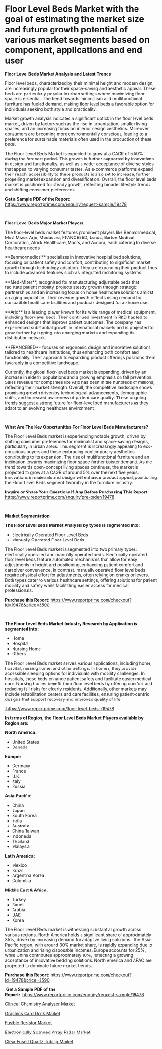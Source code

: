 <p><h1>Floor Level Beds Market with the goal of estimating the market size and future growth potential of various market segments based on component, applications and end user</h1></p><p><strong>Floor Level Beds Market Analysis and Latest Trends</strong></p>
<p><p>Floor level beds, characterized by their minimal height and modern design, are increasingly popular for their space-saving and aesthetic appeal. These beds are particularly popular in urban settings where maximizing floor space is essential. The trend towards minimalism and multifunctional furniture has fueled demand, making floor level beds a favorable option for individuals seeking both style and practicality.</p><p>Market growth analysis indicates a significant uptick in the floor level beds market, driven by factors such as the rise in urbanization, smaller living spaces, and an increasing focus on interior design aesthetics. Moreover, consumers are becoming more environmentally conscious, leading to a preference for sustainable materials often used in the production of these beds.</p><p>The Floor Level Beds Market is expected to grow at a CAGR of 5.50% during the forecast period. This growth is further supported by innovations in design and functionality, as well as a wider acceptance of diverse styles that appeal to varying consumer tastes. As e-commerce platforms expand their reach, accessibility to these products is also set to increase, further propelling market expansion and diversification. Overall, the floor level beds market is positioned for steady growth, reflecting broader lifestyle trends and shifting consumer preferences.</p></p>
<p><strong>Get a Sample PDF of the Report:&nbsp;</strong> <a href="https://www.reportprime.com/enquiry/request-sample/19478?utm_campaign=1897&utm_medium=2&utm_source=Github&utm_content=ia&utm_term=25122024&utm_id=floor-level-beds">https://www.reportprime.com/enquiry/request-sample/19478</a></p>
<p>&nbsp;</p>
<p><strong>Floor Level Beds Major Market Players</strong></p>
<p><p>The floor-level beds market features prominent players like Benmormedical, Med-Mizer, Arjo, Medacure, FRANCEBED, Lenus, Barton Medical Corporation, Alrick Healthcare, Mac's, and Accora, each catering to diverse healthcare needs. </p><p>**Benmormedical** specializes in innovative hospital bed solutions, focusing on patient safety and comfort, contributing to significant market growth through technology adoption. They are expanding their product lines to include advanced features such as integrated monitoring systems.</p><p>**Med-Mizer**, recognized for manufacturing adjustable beds that facilitate patient mobility, projects steady growth through strategic partnerships and an increasing focus on home healthcare solutions amidst an aging population. Their revenue growth reflects rising demand for compatible healthcare facilities and products designed for at-home use.</p><p>**Arjo** is a leading player known for its wide range of medical equipment, including floor-level beds. Their continued investment in R&D has led to enhanced designs that improve patient outcomes. The company has experienced substantial growth in international markets and is projected to grow further by tapping into emerging markets and expanding its distribution network.</p><p>**FRANCEBED** focuses on ergonomic design and innovative solutions tailored to healthcare institutions, thus enhancing both comfort and functionality. Their approach to expanding product offerings positions them favorably in a competitive landscape.</p><p>Currently, the global floor-level beds market is expanding, driven by an increase in elderly populations and a growing emphasis on fall prevention. Sales revenue for companies like Arjo has been in the hundreds of millions, reflecting their market strength. Overall, the competitive landscape shows promising growth driven by technological advancements, demographic shifts, and increased awareness of patient care quality. These ongoing trends suggest a strong future for floor-level bed manufacturers as they adapt to an evolving healthcare environment.</p></p>
<p>&nbsp;</p>
<p><strong>What Are The Key Opportunities For Floor Level Beds Manufacturers?</strong></p>
<p><p>The Floor Level Beds market is experiencing notable growth, driven by shifting consumer preferences for minimalist and space-saving designs, particularly in urban areas. This segment is increasingly appealing to eco-conscious buyers and those embracing contemporary aesthetics, contributing to its expansion. The rise of multifunctional furniture and an inclination towards maximizing floor space further bolster demand. As the trend towards open-concept living spaces continues, the market is projected to grow at a CAGR of around 5% over the next five years. Innovations in materials and design will enhance product appeal, positioning the Floor Level Beds segment favorably in the furniture industry.</p></p>
<p><strong>Inquire or Share Your Questions If Any Before Purchasing This Report:</strong> <a href="https://www.reportprime.com/enquiry/pre-order/19478?utm_campaign=1897&utm_medium=2&utm_source=Github&utm_content=ia&utm_term=25122024&utm_id=floor-level-beds">https://www.reportprime.com/enquiry/pre-order/19478</a></p>
<p>&nbsp;</p>
<p><strong>Market Segmentation</strong></p>
<p><strong>The Floor Level Beds Market Analysis by types is segmented into:</strong></p>
<p><ul><li>Electrically Operated Floor Level Beds</li><li>Manually Operated Floor Level Beds</li></ul></p>
<p><p>The Floor Level Beds market is segmented into two primary types: electrically operated and manually operated beds. Electrically operated floor level beds feature automated mechanisms that allow for easy adjustments in height and positioning, enhancing patient comfort and caregiver convenience. In contrast, manually operated floor level beds require physical effort for adjustments, often relying on cranks or levers. Both types cater to various healthcare settings, offering solutions for patient mobility and safety while facilitating easier access for medical professionals.</p></p>
<p><strong>Purchase this Report:&nbsp;</strong><a href="https://www.reportprime.com/checkout?id=19478&price=3590&utm_campaign=1897&utm_medium=2&utm_source=Github&utm_content=ia&utm_term=25122024&utm_id=floor-level-beds">https://www.reportprime.com/checkout?id=19478&price=3590</a></p>
<p>&nbsp;</p>
<p><strong>The Floor Level Beds Market Industry Research by Application is segmented into:</strong></p>
<p><ul><li>Home</li><li>Hospital</li><li>Nursing Home</li><li>Others</li></ul></p>
<p><p>The Floor Level Beds market serves various applications, including home, hospital, nursing home, and other settings. In homes, they provide accessible sleeping options for individuals with mobility challenges. In hospitals, these beds enhance patient safety and facilitate easier medical care. Nursing homes benefit from floor level beds by offering comfort and reducing fall risks for elderly residents. Additionally, other markets may include rehabilitation centers and care facilities, ensuring patient-centric designs that support recovery and improved quality of life.</p></p>
<p><a href="https://www.reportprime.com/floor-level-beds-r19478?utm_campaign=1897&utm_medium=2&utm_source=Github&utm_content=ia&utm_term=25122024&utm_id=floor-level-beds">&nbsp;https://www.reportprime.com/floor-level-beds-r19478</a></p>
<p><strong>In terms of Region, the Floor Level Beds Market Players available by Region are:</strong></p>
<p>
    <p> <strong> North America: </strong>
        <ul>
            <li>United States</li>
            <li>Canada</li>
        </ul>
        </p> 
    <p> <strong> Europe: </strong>
        <ul>
            <li>Germany</li>
            <li>France</li>
            <li>U.K.</li>
            <li>Italy</li>
            <li>Russia</li>
        </ul>
        </p> 
    <p> <strong> Asia-Pacific: </strong>
        <ul>
            <li>China</li>
            <li>Japan</li>
            <li>South Korea</li>
            <li>India</li>
            <li>Australia</li>
            <li>China Taiwan</li>
            <li>Indonesia</li>
            <li>Thailand</li>
            <li>Malaysia</li>
        </ul>
        </p> 
    <p> <strong> Latin America: </strong>
        <ul>
            <li>Mexico</li>
            <li>Brazil</li>
            <li>Argentina Korea</li>
            <li>Colombia</li>
        </ul>
        </p> 
    <p> <strong> Middle East & Africa: </strong>
        <ul>
            <li>Turkey</li>
            <li>Saudi</li>
            <li>Arabia</li>
            <li>UAE</li>
            <li>Korea</li>
        </ul>
    </p>
    </p>
<p><p>The Floor Level Beds market is witnessing substantial growth across various regions. North America holds a significant share of approximately 35%, driven by increasing demand for adaptive living solutions. The Asia-Pacific region, with around 30% market share, is rapidly expanding due to urbanization and rising disposable incomes. Europe accounts for 25%, while China contributes approximately 10%, reflecting a growing acceptance of innovative bedding solutions. North America and APAC are projected to dominate future market trends.</p></p>
<p><strong>Purchase this Report: </strong><a href="https://www.reportprime.com/checkout?id=19478&price=3590&utm_campaign=1897&utm_medium=2&utm_source=Github&utm_content=ia&utm_term=25122024&utm_id=floor-level-beds">https://www.reportprime.com/checkout?id=19478&price=3590</a></p>
<p>&nbsp;<strong>Get a Sample PDF of the Report:&nbsp;&nbsp;</strong><a href="https://www.reportprime.com/enquiry/request-sample/19478?utm_campaign=1897&utm_medium=2&utm_source=Github&utm_content=ia&utm_term=25122024&utm_id=floor-level-beds">https://www.reportprime.com/enquiry/request-sample/19478</a></p>
<p><strong></strong></p>
<p><p><a href="https://github.com/ChiragRP21/Market-Research-Report-List-6/blob/main/clinical-chemistry-analyzer-market.md?utm_campaign=1897&utm_medium=2&utm_source=Github&utm_content=ia&utm_term=25122024&utm_id=floor-level-beds">Clinical Chemistry Analyzer Market</a></p><p><a href="https://www.linkedin.com/pulse/latest-developments-graphics-card-dock-industry-market-size-growing-uq9le?utm_campaign=1897&utm_medium=2&utm_source=Github&utm_content=ia&utm_term=25122024&utm_id=floor-level-beds">Graphics Card Dock Market</a></p><p><a href="https://www.linkedin.com/pulse/astudy-onthe-global-fusible-resistor-market-includinginformation-lggue?utm_campaign=1897&utm_medium=2&utm_source=Github&utm_content=ia&utm_term=25122024&utm_id=floor-level-beds">Fusible Resistor Market</a></p><p><a href="https://www.linkedin.com/pulse/electronically-scanned-array-radar-market-forecast-future-uycfe?utm_campaign=1897&utm_medium=2&utm_source=Github&utm_content=ia&utm_term=25122024&utm_id=floor-level-beds">Electronically Scanned Array Radar Market</a></p><p><a href="https://www.linkedin.com/pulse/clear-fused-quartz-tubing-market-segmentation-in-depth-analysis-8dqce?utm_campaign=1897&utm_medium=2&utm_source=Github&utm_content=ia&utm_term=25122024&utm_id=floor-level-beds">Clear Fused Quartz Tubing Market</a></p></p>